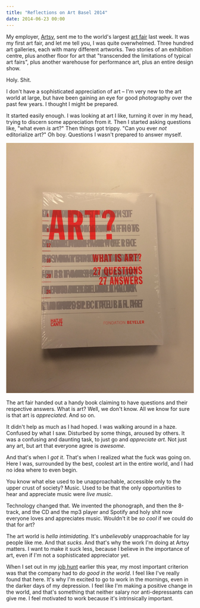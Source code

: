 ```yaml
---
title: "Reflections on Art Basel 2014"
date: 2014-06-23 00:00
---
```


<p>My employer, <a href="http://artsy.net">Artsy</a>, sent me to the world's largest <a href="https://www.artbasel.com">art fair</a> last week. It was my first art fair, and let me tell you, I was quite overwhelmed. Three hundred art galleries, each with many different artworks. Two stories of an exhibition centre, plus another floor for art that "transcended the limitations of typical art fairs", plus another warehouse for performance art, plus an entire design show. </p>

<p>Holy. Shit. </p>

<!-- more -->

<p>I don't have a sophisticated appreciation of art – I'm very new to the art world at large, but have been gaining an eye for good photography over the past few years. I thought I might be prepared.</p>

<p>It started easily enough. I was looking at art I like, turning it over in my head, trying to discern some appreciation from it. Then I started asking questions like, "what even <em>is</em> art?" Then things got trippy. "Can you ever <em>not</em> editorialize art?" Oh boy. Questions I wasn't prepared to answer myself. </p>

<img src="/img/import/blog/reflections-on-art-basel-2014/3BB7D2EAFD1D43788D8B7C9A6A54A09A.jpg" class="img-responsive" />

<p>The art fair handed out a handy book claiming to have questions and their respective answers. What is art? Well, we don't know. All we know for sure is that art is <em>appreciated</em>. And so on. </p>

<p>It didn't help as much as I had hoped. I was walking around in a haze. Confused by what I saw. Disturbed by some things, aroused by others. It was a confusing and daunting task, to just go and <em>appreciate art</em>. Not just any art, but art that everyone agree is <em>awesome</em>. </p>

<p>And that's when I <em>got it</em>. That's when I realized what the fuck was going on. Here I was, surrounded by the best, coolest art in the entire world, and I had no idea where to even begin.</p>

<p>You know what else used to be unapproachable, accessible only to the upper crust of society? Music. Used to be that the only opportunities to hear and appreciate music were <em>live music</em>.</p>

<p>Technology changed that. We invented the phonograph, and then the 8-track, and the CD and the mp3 player and Spotify and holy shit now everyone loves and appreciates music. Wouldn't it be <em>so cool</em> if we could do that for art? </p>

<p>The art world is <em>hella intimidating</em>. It's <em>unbelievably</em> unapproachable for lay people like me. And that <em>sucks</em>. And that's why the work I'm doing at Artsy matters. I want to make it suck less, because I believe in the importance of art, even if I'm not a sophisticated appreciator yet. </p>

<p>When I set out in my <a href="http://ashfurrow.com/blog/job-hunt">job hunt</a> earlier this year, my most important criterion was that the company had to <em>do good in the world</em>. I feel like I've really found that here. It's why I'm excited to go to work in the mornings, even in the darker days of my depression. I feel like I'm making a positive change in the world, and that's something that neither salary nor anti-depressants can give me. I feel motivated to work because it's intrinsically important. </p>

